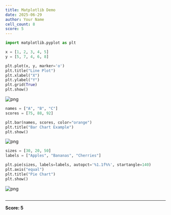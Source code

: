```yaml
---
title: Matplotlib Demo
date: 2025-06-29
author: Your Name
cell_count: 8
score: 5
---
```


```python
import matplotlib.pyplot as plt

```


```python
x = [1, 2, 3, 4, 5]
y = [5, 7, 4, 6, 8]

```


```python
plt.plot(x, y, marker='o')
plt.title("Line Plot")
plt.xlabel("X")
plt.ylabel("Y")
plt.grid(True)
plt.show()
```


    
![png](/pynotes/images/matplotlib_demo_2_0.png)
    



```python
names = ["A", "B", "C"]
scores = [75, 88, 92]

```


```python
plt.bar(names, scores, color="orange")
plt.title("Bar Chart Example")
plt.show()
```


    
![png](/pynotes/images/matplotlib_demo_4_0.png)
    



```python
sizes = [30, 20, 50]
labels = ["Apples", "Bananas", "Cherries"]

```


```python
plt.pie(sizes, labels=labels, autopct='%1.1f%%', startangle=140)
plt.axis("equal")
plt.title("Pie Chart")
plt.show()
```


    
![png](/pynotes/images/matplotlib_demo_6_0.png)
    



```python

```


---
**Score: 5**